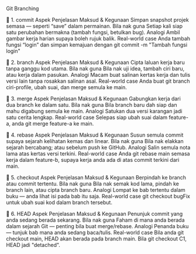 Git Branching

🔹 1. commit
Aspek
Penjelasan
Maksud & Kegunaan
Simpan snapshot projek semasa — seperti “save” dalam permainan.
Bila nak guna
Setiap kali siap satu perubahan bermakna (tambah fungsi, betulkan bug).
Analogi
Ambil gambar kerja harian supaya boleh rujuk balik.
Real-world case
Anda tambah fungsi “login” dan simpan kemajuan dengan git commit -m "Tambah fungsi login"


🔹 2. branch
Aspek
Penjelasan
Maksud & Kegunaan
Cipta laluan kerja baru tanpa ganggu kod utama.
Bila nak guna
Bila nak uji idea, tambah ciri baru, atau kerja dalam pasukan.
Analogi
Macam buat salinan kertas kerja dan tulis versi lain tanpa rosakkan salinan asal.
Real-world case
Anda buat git branch ciri-profile, ubah suai, dan merge semula ke main.


🔹 3. merge
Aspek
Penjelasan
Maksud & Kegunaan
Gabungkan kerja dari dua branch ke dalam satu.
Bila nak guna
Bila branch baru dah siap dan mahu digabung semula ke main.
Analogi
Satukan dua versi karangan jadi satu cerita lengkap.
Real-world case
Selepas siap ubah suai dalam feature-a, anda git merge feature-a ke main.


🔹 4. rebase
Aspek
Penjelasan
Maksud & Kegunaan
Susun semula commit supaya sejarah kelihatan kemas dan linear.
Bila nak guna
Bila nak elakkan sejarah bercabang; atau sebelum push ke GitHub.
Analogi
Salin semula nota lama atas kertas versi terkini.
Real-world case
Anda git rebase main semasa kerja dalam feature-b, supaya kerja anda ada di atas commit terkini dari main.


🔹 5. checkout
Aspek
Penjelasan
Maksud & Kegunaan
Berpindah ke branch atau commit tertentu.
Bila nak guna
Bila nak semak kod lama, pindah ke branch lain, atau cipta branch baru.
Analogi
Lompat ke bab tertentu dalam buku — anda lihat isi pada bab itu saja.
Real-world case
git checkout bugFix untuk ubah suai kod dalam branch tersebut.


🔹 6. HEAD
Aspek
Penjelasan
Maksud & Kegunaan
Penunjuk commit yang anda sedang berada sekarang.
Bila nak guna
Faham di mana anda berada dalam sejarah Git — penting bila buat merge/rebase.
Analogi
Penanda buku — tunjuk bab mana anda sedang baca/tulis.
Real-world case
Bila anda git checkout main, HEAD akan berada pada branch main. Bila git checkout C1, HEAD jadi "detached".

